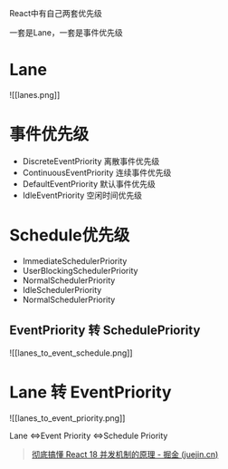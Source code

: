 
React中有自己两套优先级

一套是Lane，一套是事件优先级

# Lane


![[lanes.png]]


# 事件优先级
-   DiscreteEventPriority 离散事件优先级
-   ContinuousEventPriority 连续事件优先级
-   DefaultEventPriority 默认事件优先级
-   IdleEventPriority 空闲时间优先级


# Schedule优先级
* ImmediateSchedulerPriority
* UserBlockingSchedulerPriority
* NormalSchedulerPriority
* IdleSchedulerPriority
* NormalSchedulerPriority


## EventPriority 转 SchedulePriority
![[lanes_to_event_schedule.png]]


# Lane 转 EventPriority
![[lanes_to_event_priority.png]]


Lane <=>Event Priority <=>Schedule Priority


> [彻底搞懂 React 18 并发机制的原理 - 掘金 (juejin.cn)](https://juejin.cn/post/7171231346361106440#heading-2)